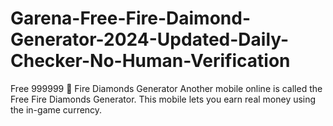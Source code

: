 # Garena-Free-Fire-Daimond-Generator-2024-Updated-Daily-Checker-No-Human-Verification
Free 999999 💎 Fire Diamonds Generator Another mobile online is called the Free Fire Diamonds Generator. This mobile lets you earn real money using the in-game currency.
